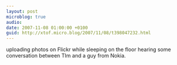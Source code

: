 ```yaml
---
layout: post
microblog: true
audio: 
date: 2007-11-08 01:00:00 +0100
guid: http://xtof.micro.blog/2007/11/08/t398047232.html
---
```

uploading photos on Flickr while sleeping on the floor hearing some conversation between  TIm and a guy from Nokia.
